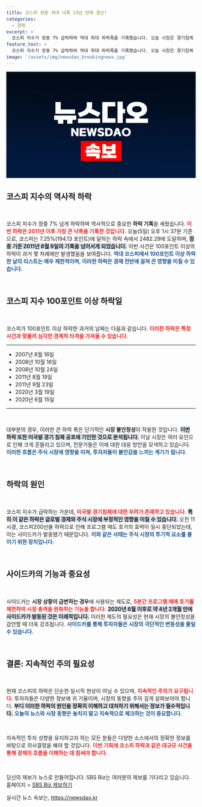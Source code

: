 ```yaml
---
title: 코스피 장중 최대 낙폭 13년 만에 경신!
categories:
  - 경제
excerpt: >
  코스피 지수가 장중 7% 급락하며 역대 최대 하락폭을 기록했습니다. 오늘 시장은 경기침체 우려에 휘청이며, 사이드카 발동까지 이어졌습니다. 이런 혼란의 이유는 무엇일까요? 클릭해 자세한 내용을 확인하세요!
feature_text: >
  코스피 지수가 장중 7% 급락하며 역대 최대 하락폭을 기록했습니다. 오늘 시장은 경기침체 우려에 휘청이며, 사이드카 발동까지 이어졌습니다. 이런 혼란의 이유는 무엇일까요? 클릭해 자세한 내용을 확인하세요!
image: '/assets/img/newsdao_breakingnews.jpg'
---
```


<p><img src="/assets/img/newsdao_breakingnews.jpg" alt="firstkoreanews 속보" /></p>

<h2 data-ke-size="size26">코스피 지수의 역사적 하락</h2>

<p data-ke-size="size16">&nbsp;</p>

<p>코스피 지수가 장중 7% 넘게 하락하며 역사적으로 중요한 <strong>하락 기록</strong>을 세웠습니다. <b><span style="color: #ee2323;">이번 하락은 2011년 이후 가장 큰 낙폭을 기록한 것입니다.</span></b> 오늘(5일) 오후 1시 37분 기준으로, 코스피는 7.25%(194.13 포인트)에 달하는 하락 속에서 2482.29에 도달하며, <b><span style="background-color: #21538527;">장중 기준 2011년 8월 9일의 기록을 넘어서게 되었습니다.</span></b> 이번 사건은 100포인트 이상의 하락이 과거 몇 차례에만 발생했음을 보여줍니다. <b><span style="color: #1a5490;">역대 코스피에서 100포인트 이상 하락한 날의 리스트는 매우 제한적이며, 이러한 하락은 경제 전반에 걸쳐 큰 영향을 미칠 수 있습니다.</span></b> </p>

<p data-ke-size="size16">&nbsp;</p>

<h2 data-ke-size="size26">코스피 지수 100포인트 이상 하락일</h2>

<p data-ke-size="size16">&nbsp;</p>

<p>코스피가 100포인트 이상 하락한 과거의 날짜는 다음과 같습니다. <b><span style="color: #ee2323;">이러한 하락은 특정 사건과 맞물려 심각한 경제적 타격을 가져올 수 있습니다.</span></b> </p>

<hr>

<ul>
    <li>2007년 8월 16일</li>
    <li>2008년 10월 16일</li>
    <li>2008년 10월 24일</li>
    <li>2011년 8월 19일</li>
    <li>2011년 9월 23일</li>
    <li>2020년 3월 19일</li>
    <li>2020년 6월 15일</li>
</ul>

<hr>

<p data-ke-size="size16">&nbsp;</p>

<p>대부분의 경우, 이러한 큰 하락 폭은 단기적인 <strong>시장 불안정성</strong>이 작용한 것입니다. <b><span style="background-color: #21538527;">이번 하락 또한 미국발 경기 침체 공포에 기인한 것으로 분석됩니다.</span></b> 이날 시장은 여러 요인으로 인해 크게 흔들리고 있으며, 전문가들은 이에 대한 대응 방안을 모색하고 있습니다. <b><span style="color: #1a5490;">이러한 흐름은 주식 시장에 영향을 미쳐, 투자자들이 불안감을 느끼는 계기가 됩니다.</span></b></p>

<p data-ke-size="size16">&nbsp;</p>

<h2 data-ke-size="size26">하락의 원인</h2>

<p data-ke-size="size16">&nbsp;</p>

<p>코스피 지수가 급락하는 가운데, <b><span style="color: #ee2323;">미국발 경기침체에 대한 우려가 존재하고 있습니다.</span></b> <b><span style="background-color: #21538527;">특히 이 같은 하락은 글로벌 경제와 주식 시장에 부정적인 영향을 미칠 수 있습니다.</span></b> 오전 11시경, 코스피200선물 하락으로 인해 프로그램 매도 호가의 효력이 일시 중단되었는데, 이는 사이드카가 발동됐기 때문입니다. <b><span style="color: #1a5490;">이와 같은 사태는 주식 시장의 투기적 요소를 줄이기 위한 장치입니다.</span></b> </p>

<p data-ke-size="size16">&nbsp;</p>

<h2 data-ke-size="size26">사이드카의 기능과 중요성</h2>

<p data-ke-size="size16">&nbsp;</p>

<p>사이드카는 <strong>시장 상황이 급변하는 경우</strong>에 사용되는 제도로, <b><span style="color: #ee2323;">5분간 프로그램 매매 호가를 제한하여 시장 충격을 완화하는 기능을 합니다.</span></b> <b><span style="background-color: #21538527;">2020년 6월 이후로 약 4년 2개월 만에 사이드카가 발동된 것은 이례적입니다.</span></b> 이러한 제도의 필요성은 현재 시장의 불안정성을 감안할 때 더욱 강조됩니다. <b><span style="color: #1a5490;">사이드카를 통해 투자자들은 시장의 극단적인 변동성을 줄일 수 있습니다.</span></b></p>

<p data-ke-size="size16">&nbsp;</p>

<h2 data-ke-size="size26">결론: 지속적인 주의 필요성</h2>

<p data-ke-size="size16">&nbsp;</p>

<p>현재 코스피의 하락은 단순한 일시적 현상이 아닐 수 있으며, <b><span style="color: #ee2323;">지속적인 주의가 요구됩니다.</span></b> 투자자들은 다양한 정보에 귀 기울이며, 시장의 동향을 주의 깊게 살펴보아야 합니다. <b><span style="background-color: #21538527;">부디 이러한 하락의 원인을 정확히 이해하고 대처하기 위해서는 정보가 필수적입니다.</span></b> <b><span style="color: #1a5490;">오늘의 뉴스와 시장 동향은 놓치지 말고 지속적으로 체크하는 것이 중요합니다.</span></b></p>

<p data-ke-size="size16">&nbsp;</p>

<p>지속적인 투자 성향을 유지하고자 하는 모든 분들은 다양한 소스에서의 정확한 정보를 바탕으로 의사결정을 해야 할 것입니다. <b><span style="color: #ee2323;">이번 기회에 코스피 하락과 같은 대규모 사건을 통해 경제의 흐름을 이해하는 데 힘써야 합니다.</span></b> </p>

<p data-ke-size="size16">&nbsp;</p>

<p>당신의 제보가 뉴스로 만들어집니다. SBS Biz는 여러분의 제보를 기다리고 있습니다. 홈페이지 = <a href="https://url.kr/9pghjn">SBS Biz 제보하기</a></p>
실시간 뉴스 속보는, <a href="https://newsdao.kr" rel="dofollow">https://newsdao.kr</a>


